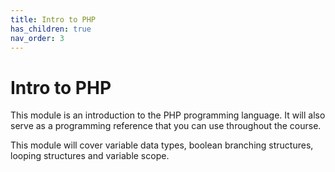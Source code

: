 ```yaml
---
title: Intro to PHP
has_children: true
nav_order: 3
---
```


# Intro to PHP

This module is an introduction to the PHP programming language. It will also serve as a programming reference that you can use throughout the course.

This module will cover variable data types, boolean branching structures, looping structures and variable scope.
